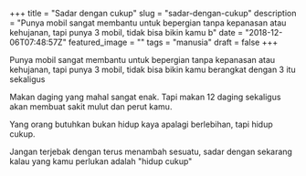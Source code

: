 +++
title = "Sadar dengan cukup"
slug = "sadar-dengan-cukup"
description = "Punya  mobil sangat membantu untuk bepergian tanpa kepanasan atau kehujanan, tapi punya 3 mobil, tidak bisa bikin kamu b"
date = "2018-12-06T07:48:57Z"
featured_image = ""
tags = "manusia"
draft = false
+++ 
 
Punya  mobil sangat membantu untuk bepergian tanpa kepanasan atau kehujanan, tapi punya 3 mobil, tidak bisa bikin kamu berangkat dengan 3 itu sekaligus

Makan daging yang mahal sangat enak. Tapi makan 12 daging sekaligus akan membuat sakit mulut dan perut kamu.

Yang orang butuhkan bukan hidup kaya apalagi berlebihan, tapi hidup cukup.

Jangan terjebak dengan terus menambah sesuatu, sadar dengan sekarang kalau yang kamu perlukan adalah "hidup cukup"